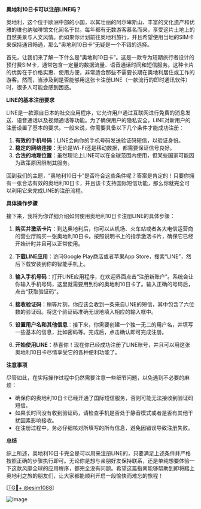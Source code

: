 **奥地利10日卡可以注册LINE吗？**

奥地利，这个位于欧洲中部的小国，以其壮丽的阿尔卑斯山、丰富的文化遗产和优雅的维也纳咖啡馆文化闻名于世。每年都有无数游客慕名而来，享受这片土地上的自然美景与人文风情。而如果你计划前往奥地利旅行，并且希望使用当地的SIM卡来保持通讯畅通，那么“奥地利10日卡”无疑是一个不错的选择。

首先，让我们来了解一下什么是“奥地利10日卡”。这是一款专为短期旅行者设计的预付费SIM卡，通常包含一定量的数据流量、语音通话时间和短信服务。这种卡片的优势在于价格实惠、使用方便，非常适合那些不需要长期在奥地利居住或工作的游客。然而，当涉及到是否能够用这张卡注册LINE（一款流行的即时通讯软件）时，很多人可能会感到困惑。

**LINE的基本注册要求**

LINE是一款源自日本的社交应用程序，它允许用户通过互联网进行免费的消息发送、语音通话以及视频通话等功能。为了确保用户的隐私安全，LINE对新用户的注册设置了基本的要求。一般来说，你需要具备以下几个条件才能成功注册：

1. **有效的手机号码**：LINE会向你的手机号码发送验证码短信，以验证身份。
2. **稳定的网络连接**：无论是Wi-Fi还是移动数据，都需要保证信号良好。
3. **合法的地理位置**：虽然理论上LINE可以在全球范围内使用，但某些国家可能因为政策原因限制其服务。

回到我们的主题，“奥地利10日卡”是否符合这些条件呢？答案是肯定的！只要你拥有一张合法有效的奥地利10日卡，并且该卡支持国际短信功能，那么你就完全可以利用它来完成LINE的注册流程。

**具体操作步骤**

接下来，我将为你详细介绍如何使用奥地利10日卡注册LINE的具体步骤：

1. **购买并激活卡片**：到达奥地利后，你可以从机场、火车站或者各大电信运营商的营业厅购买一张奥地利10日卡。按照说明书上的指示激活卡片，确保它已经开始计时并且可以正常使用。

2. **下载LINE应用**：访问Google Play商店或者苹果App Store，搜索“LINE”，然后下载安装到你的智能手机上。

3. **输入手机号码**：打开LINE应用程序，在欢迎界面点击“注册新账户”。系统会让你输入手机号码，这里就需要用到你的奥地利10日卡了。输入正确的号码后，点击“获取验证码”。

4. **接收验证码**：稍等片刻，你应该会收到一条来自LINE的短信，其中包含了六位数的验证码。将这个验证码准确无误地填入相应的输入框中。

5. **设置用户名和其他信息**：接下来，你需要创建一个独一无二的用户名，并填写一些基本的信息，比如密码等。完成后，点击确认即可完成注册。

6. **开始使用LINE**：恭喜你！现在你已经成功注册了LINE账号，并且可以用这张奥地利10日卡尽情享受它的各种便利功能了。

**注意事项**

尽管如此，在实际操作过程中仍然需要注意一些细节问题，以免遇到不必要的麻烦：

- 确保你的奥地利10日卡已经开通了国际短信服务，否则可能无法接收到验证码短信。
- 如果长时间没有收到验证码，请检查手机是否处于静音模式或者是否有其他干扰因素影响接收。
- 在注册过程中，务必仔细核对所填写的所有信息，避免因错误导致注册失败。

**总结**

综上所述，奥地利10日卡完全是可以用来注册LINE的，只要满足上述条件并严格按照正确的步骤执行即可。无论你是想与亲朋好友保持联系，还是单纯想要体验一下这款风靡全球的应用程序，都完全没有问题。希望这篇指南能够帮助到即将踏上奥地利之旅的朋友们，让大家都能顺利开启一段愉快而难忘的旅程！

[[TG💪+ @esim1088](https://t.me/s/esim1088)]

![Image](https://i.postimg.cc/4NQfJmqS/Snipaste-2025-05-13-00-14-12.png)